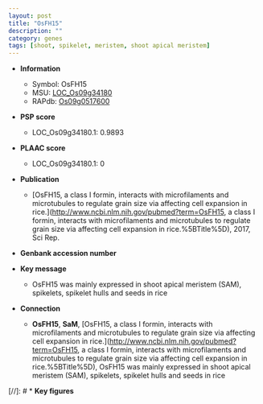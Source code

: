 ```yaml
---
layout: post
title: "OsFH15"
description: ""
category: genes
tags: [shoot, spikelet, meristem, shoot apical meristem]
---
```


* **Information**  
    + Symbol: OsFH15  
    + MSU: [LOC_Os09g34180](http://rice.plantbiology.msu.edu/cgi-bin/ORF_infopage.cgi?orf=LOC_Os09g34180)  
    + RAPdb: [Os09g0517600](http://rapdb.dna.affrc.go.jp/viewer/gbrowse_details/irgsp1?name=Os09g0517600)  

* **PSP score**  
    + LOC_Os09g34180.1: 0.9893 

* **PLAAC score**  
    + LOC_Os09g34180.1: 0 

* **Publication**  
    + [OsFH15, a class I formin, interacts with microfilaments and microtubules to regulate grain size via affecting cell expansion in rice.](http://www.ncbi.nlm.nih.gov/pubmed?term=OsFH15, a class I formin, interacts with microfilaments and microtubules to regulate grain size via affecting cell expansion in rice.%5BTitle%5D), 2017, Sci Rep.

* **Genbank accession number**  

* **Key message**  
    + OsFH15 was mainly expressed in shoot apical meristem (SAM), spikelets, spikelet hulls and seeds in rice

* **Connection**  
    + __OsFH15__, __SaM__, [OsFH15, a class I formin, interacts with microfilaments and microtubules to regulate grain size via affecting cell expansion in rice.](http://www.ncbi.nlm.nih.gov/pubmed?term=OsFH15, a class I formin, interacts with microfilaments and microtubules to regulate grain size via affecting cell expansion in rice.%5BTitle%5D),  OsFH15 was mainly expressed in shoot apical meristem (SAM), spikelets, spikelet hulls and seeds in rice

[//]: # * **Key figures**  


